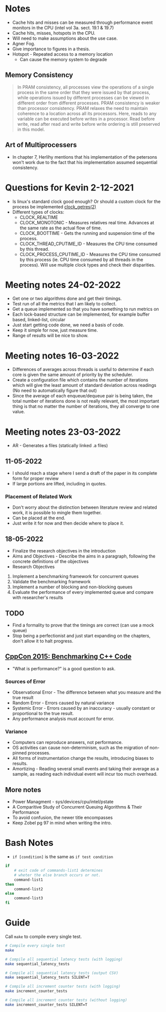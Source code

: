 # Notes
* Cache hits and misses can be measured through performance event monitors in the CPU (intel vol 3a. sect. 19.1 & 19.7)
* Cache hits, misses, hotspots in the CPU.
* Will need to make assumptions about the use case.
* Agner Fog.
* Give importance to figures in a thesis.
* Hotspot - Repeated access to a memory location
    * Can cause the memory system to degrade

##  Memory Consistency
> In PRAM consistency, all processes view the operations of a single process in the same order that they were issued by that process, while operations issued by different processes can be viewed in different order from different processes. PRAM consistency is weaker than processor consistency. PRAM relaxes the need to maintain coherence to a location across all its processors. Here, reads to any variable can be executed before writes in a processor. Read before write, read after read and write before write ordering is still preserved in this model.

## Art of Multiprocessers
* In chapter 7, Herlihy mentions that his implementation of the petersons won't work due to the fact that his implementation assumed sequential consistency.

# Questions for Kevin 2-12-2021
* Is linux's standard clock good enough? Or should a custom clock for the process be implemented [clock_getres(2)](https://man7.org/linux/man-pages/man2/clock_gettime.2.html)
* Different types of clocks:
    * CLOCK_REALTIME
    * CLOCK_MONOTONIC - Measures relatives real time. Advances at the same rate as the actual flow of time.
    * CLOCK_BOOTTIME - Gets the running and suspension time of the process.
    * CLOCK_THREAD_CPUTIME_ID - Measures the CPU time consumed by this thread.
    * CLOCK_PROCESS_CPUTIME_ID - Measures the CPU time consumed by this process (ie. CPU time consumed by all threads in the process).
Will use multiple clock types and check their disparities.

# Meeting notes 24-02-2022
* Get one or two algorithms done and get their timings.
* Test run of all the metrics that I am likely to collect.
* Get a queue implemented so that you have something to run metrics on
* Each lock-based structure can be implemented, for example buffer based, linked-list, circular
* Just start getting code done, we need a basis of code.
* Keep it simple for now, just measure time.
* Range of results will be nice to show.

# Meeting notes 16-03-2022
* Differences of averages across threads is useful to determine if each core is given the same amount of priority by the scheduler.
* Create a configuration file which contains the number of iterations which will give the least amount of standard deviation across readings
(No need to automatically figure that out)
* Since the average of each enqueue/dequeue pair is being taken, the total number of
iterations done is not really relevant, the most important thing is that no matter
the number of iterations, they all converge to one value.

# Meeting notes 23-03-2022
* AR - Generates a files (statically linked .a files)

## 11-05-2022
* I should reach a stage where I send a draft of the paper in its complete form for proper review
* If large portions are lifted, including in quotes.
### Placement of Related Work
* Don't worry about the distinction between literature review and related work,
it is possible to mingle them together.
* Can be placed at the end.
* Just write it for now and then decide where to place it.

## 18-05-2022
* Finalize the research objectives in the introduction
* Aims and Objectives - Describe the aims in a paragraph, following the concrete definitions of the objectives
* Research Objectives
1. Implement a benchmarking framework for concurrent queues
2. Validate the benchmarking framework
3. Implement a number of blocking and non-blocking queues
4. Evaluate the performance of every implemented queue and compare with researcher's results

## TODO
* Find a formality to prove that the timings are correct (can use a mock queue)
* Stop being a perfectionist and just start expanding on the chapters, don't allow it to halt progress.

## [CppCon 2015: Benchmarking C++ Code](https://youtu.be/zWxSZcpeS8Q)
* "What is performance?" is a good question to ask.
### Sources of Error
* Observational Error - The difference between what you measure and the true result
* Random Error - Errors caused by natural variance
* Systemic Error - Errors caused by an inaccuracy - usually constant or proportional to the true result.
* Any performance analysis must account for error.
### Variance
* Computers can reproduce answers, not performance.
* OS activities can cause non-determinism, such as the migration of non-pinned processes.
* All forms of instrumentation change the results, introducing biases to results.
* Amortizing - Reading several small events and taking their average as a sample, as reading each individual event will incur too much overhead.

## More notes
* Power Managment - sys/devices/cpu/intel/pstate
* A Comparitive Study of Concurrent Queuing Algorithms & Their Performance
* To avoid confusion, the newer title encompasses 
* Keep Zobel pg 97 in mind when writing the intro.

# Bash Notes
* `if [condition]` is the same as `if test condition`
```bash
if
    # exit code of commands-list1 determines 
    # wheter the else branch occurs or not.
    command-list1 
then
    command-list2
else
    command-list3
fi
```

# Guide
Call `make` to compile every single test.

```bash
# Compile every single test
make

# Compile all sequential latency tests (with logging)
make sequential_latency_tests

# Compile all sequential latency tests (output CSV)
make sequential_latency_tests SILENT=T

# Compile all increment counter tests (with logging)
make increment_counter_tests

# Compile all increment counter tests (without logging)
make increment_counter_tests SILENT=T
```

